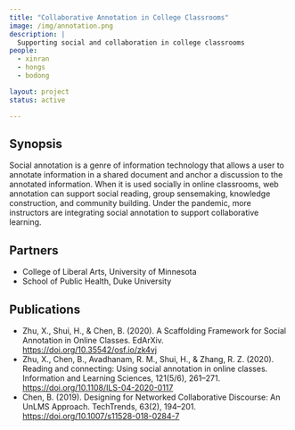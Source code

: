 ```yaml
---
title: "Collaborative Annotation in College Classrooms"
image: /img/annotation.png
description: |
  Supporting social and collaboration in college classrooms
people:
  - xinran
  - hongs
  - bodong

layout: project
status: active

---
```


## Synopsis

Social annotation is a genre of information technology that allows a user to annotate information in a shared document and anchor a discussion to the annotated information. When it is used socially in online classrooms, web annotation can support social reading, group sensemaking, knowledge construction, and community building. Under the pandemic, more instructors are integrating social annotation to support collaborative learning. 

## Partners

- College of Liberal Arts, University of Minnesota
- School of Public Health, Duke University

## Publications

- Zhu, X., Shui, H., & Chen, B. (2020). A Scaffolding Framework for Social Annotation in Online Classes. EdArXiv. https://doi.org/10.35542/osf.io/zk4vj
- Zhu, X., Chen, B., Avadhanam, R. M., Shui, H., & Zhang, R. Z. (2020). Reading and connecting: Using social annotation in online classes. Information and Learning Sciences, 121(5/6), 261–271. https://doi.org/10.1108/ILS-04-2020-0117
- Chen, B. (2019). Designing for Networked Collaborative Discourse: An UnLMS Approach. TechTrends, 63(2), 194–201. https://doi.org/10.1007/s11528-018-0284-7
